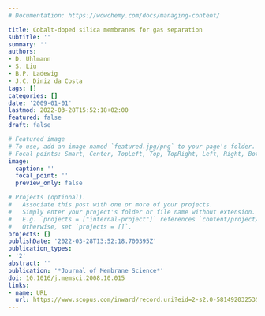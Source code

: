 ```yaml
---
# Documentation: https://wowchemy.com/docs/managing-content/

title: Cobalt-doped silica membranes for gas separation
subtitle: ''
summary: ''
authors:
- D. Uhlmann
- S. Liu
- B.P. Ladewig
- J.C. Diniz da Costa
tags: []
categories: []
date: '2009-01-01'
lastmod: 2022-03-28T15:52:18+02:00
featured: false
draft: false

# Featured image
# To use, add an image named `featured.jpg/png` to your page's folder.
# Focal points: Smart, Center, TopLeft, Top, TopRight, Left, Right, BottomLeft, Bottom, BottomRight.
image:
  caption: ''
  focal_point: ''
  preview_only: false

# Projects (optional).
#   Associate this post with one or more of your projects.
#   Simply enter your project's folder or file name without extension.
#   E.g. `projects = ["internal-project"]` references `content/project/deep-learning/index.md`.
#   Otherwise, set `projects = []`.
projects: []
publishDate: '2022-03-28T13:52:18.700395Z'
publication_types:
- '2'
abstract: ''
publication: '*Journal of Membrane Science*'
doi: 10.1016/j.memsci.2008.10.015
links:
- name: URL
  url: https://www.scopus.com/inward/record.uri?eid=2-s2.0-58149203253&doi=10.1016%2fj.memsci.2008.10.015&partnerID=40&md5=d657d4a9f58be6ae04b9d98ba9e83418
---
```

